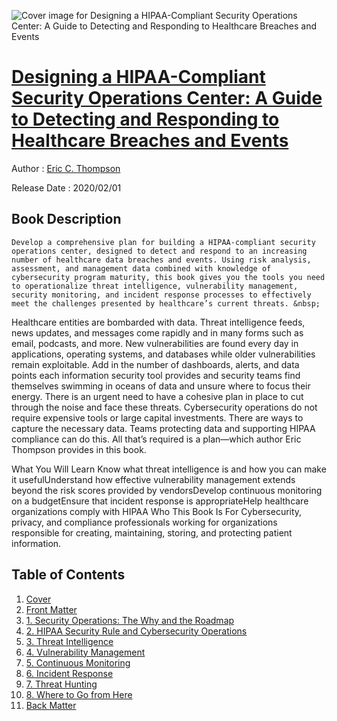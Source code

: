 ![Cover image for Designing a HIPAA-Compliant Security Operations Center: A Guide to Detecting and Responding to Healthcare Breaches and Events](https://imgdetail.ebookreading.net/cover/cover/20200920/EB9781484256084.jpg)

[Designing a HIPAA-Compliant Security Operations Center: A Guide to Detecting and Responding to Healthcare Breaches and Events](https://ebookreading.net/view/book/Designing+a+HIPAA-Compliant+Security+Operations+Center%3A+A+Guide+to+Detecting+and+Responding+to+Healthcare+Breaches+and+Events-EB9781484256084_1.html "Designing a HIPAA-Compliant Security Operations Center: A Guide to Detecting and Responding to Healthcare Breaches and Events")
====================================================================================================================

Author : [Eric C. Thompson](https://ebookreading.net/search/author/Eric+C.+Thompson)

Release Date : 2020/02/01

Book Description
-----------------


    
    Develop a comprehensive plan for building a HIPAA-compliant security operations center, designed to detect and respond to an increasing number of healthcare data breaches and events. Using risk analysis, assessment, and management data combined with knowledge of cybersecurity program maturity, this book gives you the tools you need to operationalize threat intelligence, vulnerability management, security monitoring, and incident response processes to effectively meet the challenges presented by healthcare’s current threats. &nbsp;
Healthcare entities are bombarded with data. Threat intelligence feeds, news updates, and messages come rapidly and in many forms such as email, podcasts, and more. New vulnerabilities are found every day in applications, operating systems, and databases while older vulnerabilities remain exploitable. Add in the number of dashboards, alerts, and data points each information security tool provides and security teams find themselves swimming in oceans of data and unsure where to focus their energy. There is an urgent need to have a cohesive plan in place to cut through the noise and face these threats.
Cybersecurity operations do not require expensive tools or large capital investments. There are ways to capture the necessary data. Teams protecting data and supporting HIPAA compliance can do this. All that’s required is a plan—which author Eric Thompson provides in this book. 

What You Will Learn
Know what threat intelligence is and how you can make it usefulUnderstand how effective vulnerability management extends beyond the risk scores provided by vendorsDevelop continuous monitoring on a budgetEnsure that incident response is appropriateHelp healthcare organizations comply with HIPAA
Who This Book Is For
Cybersecurity, privacy, and compliance professionals working for organizations responsible for creating, maintaining, storing, and protecting patient information.&nbsp;&nbsp;

  

Table of Contents
-----------------

1. [Cover](https://ebookreading.net/view/book/Designing+a+HIPAA-Compliant+Security+Operations+Center%3A+A+Guide+to+Detecting+and+Responding+to+Healthcare+Breaches+and+Events-EB9781484256084_1.html)
1. [Front Matter](https://ebookreading.net/view/book/Designing+a+HIPAA-Compliant+Security+Operations+Center%3A+A+Guide+to+Detecting+and+Responding+to+Healthcare+Breaches+and+Events-EB9781484256084_2.html)
1. [1.&nbsp;Security Operations: The Why and the Roadmap](https://ebookreading.net/view/book/Designing+a+HIPAA-Compliant+Security+Operations+Center%3A+A+Guide+to+Detecting+and+Responding+to+Healthcare+Breaches+and+Events-EB9781484256084_3.html)
1. [2.&nbsp;HIPAA Security Rule and Cybersecurity Operations](https://ebookreading.net/view/book/Designing+a+HIPAA-Compliant+Security+Operations+Center%3A+A+Guide+to+Detecting+and+Responding+to+Healthcare+Breaches+and+Events-EB9781484256084_4.html)
1. [3.&nbsp;Threat Intelligence](https://ebookreading.net/view/book/Designing+a+HIPAA-Compliant+Security+Operations+Center%3A+A+Guide+to+Detecting+and+Responding+to+Healthcare+Breaches+and+Events-EB9781484256084_5.html)
1. [4.&nbsp;Vulnerability Management](https://ebookreading.net/view/book/Designing+a+HIPAA-Compliant+Security+Operations+Center%3A+A+Guide+to+Detecting+and+Responding+to+Healthcare+Breaches+and+Events-EB9781484256084_6.html)
1. [5.&nbsp;Continuous Monitoring](https://ebookreading.net/view/book/Designing+a+HIPAA-Compliant+Security+Operations+Center%3A+A+Guide+to+Detecting+and+Responding+to+Healthcare+Breaches+and+Events-EB9781484256084_7.html)
1. [6.&nbsp;Incident Response](https://ebookreading.net/view/book/Designing+a+HIPAA-Compliant+Security+Operations+Center%3A+A+Guide+to+Detecting+and+Responding+to+Healthcare+Breaches+and+Events-EB9781484256084_8.html)
1. [7.&nbsp;Threat Hunting](https://ebookreading.net/view/book/Designing+a+HIPAA-Compliant+Security+Operations+Center%3A+A+Guide+to+Detecting+and+Responding+to+Healthcare+Breaches+and+Events-EB9781484256084_9.html)
1. [8.&nbsp;Where to Go from Here](https://ebookreading.net/view/book/Designing+a+HIPAA-Compliant+Security+Operations+Center%3A+A+Guide+to+Detecting+and+Responding+to+Healthcare+Breaches+and+Events-EB9781484256084_10.html)
1. [Back Matter](https://ebookreading.net/view/book/Designing+a+HIPAA-Compliant+Security+Operations+Center%3A+A+Guide+to+Detecting+and+Responding+to+Healthcare+Breaches+and+Events-EB9781484256084_11.html)
